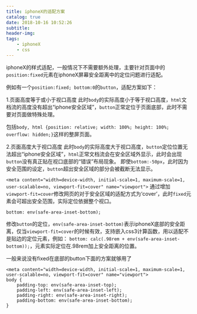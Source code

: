 ```yaml
---
title: iphoneX的适配方案
catalog: true
date: 2018-10-16 10:52:26
subtitle:
header-img:
tags: 
    - iphoneX
    - css
---
```



iphoneX的样式适配，一般情况下不需要额外处理，主要针对页面中的`position:fixed`元素在iphoneX屏幕安全距离中的定位问题进行适配。

例如有一个`position:fixed; bottom:0`的`button`，适配方案如下：

1.页面高度等于或小于视口高度
此时`body`的实际高度小于等于视口高度，`html`文档流的高度没有超出“iphone安全区域”，`button`正常定位于页面底部，此时不需要对页面做特殊处理。

包括`body, html {position: relative; width: 100%; height: 100%; overflow: hidden;}`这样的整屏页面。

2.页面高度大于视口高度
此时`body`的实际高度大于视口高度，`button`定位位置无法超出“iphone安全区域”，`html`正常文档流会在安全区域外显示，此时会出现`button`没有真正贴在视口底部的“错误”布局现象。
即使`bottom:-50px`，此时因为安全范围的设定，`button`超出安全区域的部分会被截断无法显示。

```<meta content="width=device-width, initial-scale=1, maximum-scale=1, user-scalable=no, viewport-fit=cover" name="viewport">```
通过增加`viewport-fit=cover`修改网页的对于安全区域的适配方式为‘cover’，此时`fixed`元素会可超出安全范围，实际定位依据整个视口。


```bottom: env(safe-area-inset-bottom);```

修改`button`的定位，`env(safe-area-inset-bottom)`表示iphoneX底部的安全距离，仅当`viewport-fit=cover`的时候有效，支持嵌入css3计算函数，用以适配不是贴边的定位元素，例如：
`bottom: calc(.98rem + env(safe-area-inset-bottom));`，元素实际定位在.98rem加上安全距离的位置。


一般来说没有fixed在底部的button下面的方案就够用了
```
<meta content="width=device-width, initial-scale=1, maximum-scale=1, user-scalable=no, viewport-fit=cover" name="viewport">
body {
    padding-top: env(safe-area-inset-top);
    padding-left: env(safe-area-inset-left);
    padding-right: env(safe-area-inset-right);
    padding-bottom: env(safe-area-inset-bottom);
}
```








